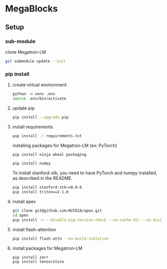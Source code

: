 # MegaBlocks

## Setup

### sub-module

clone Megatron-LM

```bash
git submodule update --init
```

### pip install

1. create virtual environment

    ```bash
    python -m venv .env
    source .env/bin/activate
    ```

2. update pip

      ```bash
      pip install --upgrade pip
      ```


3. install requirements

    ```bash
    pip install -r requirements.txt
    ```
    installing packages for Megatron-LM (ex: PyTorch)

    ```bash
    pip install ninja wheel packaging

    pip install numpy
    ```

    To install stanford-stk, you need to have PyTorch and numpy installed, as described in the README.
    ```bash
    pip install stanford-stk>=0.0.6
    pip install triton==2.1.0
    ```

4. install apex

    ```bash
    git clone git@github.com:NVIDIA/apex.git
    cd apex
    pip install -v --disable-pip-version-check --no-cache-dir --no-build-isolation --config-settings "--build-option=--cpp_ext" --config-settings "--build-option=--cuda_ext" ./
    ```

5. install flash-attention

    ```bash
    pip install flash-attn --no-build-isolation
    ```

6. install packages for Megatron-LM

    ```bash
    pip install zarr
    pip install tensorstore
    ```
